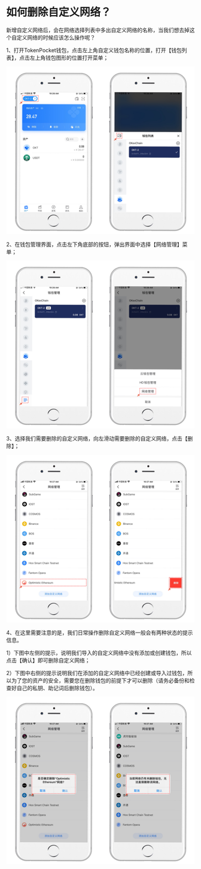 # 如何删除自定义网络？

新增自定义网络后，会在网络选择列表中多出自定义网络的名称，当我们想去掉这个自定义网络的时候应该怎么操作呢？

1、打开TokenPocket钱包，点击左上角自定义钱包名称的位置，打开【钱包列表】，点击左上角钱包图形的位置打开菜单；

![](<../../.gitbook/assets/1 (31) (1).png>)

2、在钱包管理界面，点击左下角底部的按钮，弹出界面中选择【网络管理】菜单；

![](<../../.gitbook/assets/2 (6).png>)

3、选择我们需要删除的自定义网络，向左滑动需要删除的自定义网络，点击【删除】；

![](<../../.gitbook/assets/3 (5).png>)

4、在这里需要注意的是，我们日常操作删除自定义网络一般会有两种状态的提示信息。

1）下图中左侧的提示，说明我们导入的自定义网络中没有添加或创建钱包，所以点击【确认】即可删除自定义网络；

2）下图中右侧的提示说明我们在添加的自定义网络中已经创建或导入过钱包，所以为了您的资产的安全，需要您在删除钱包的前提下才可以删除（请务必备份和检查好自己的私钥、助记词后删除钱包）。

![](<../../.gitbook/assets/4 (5).png>)
